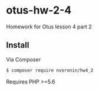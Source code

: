 # otus-hw-2-4
Homework for Otus lesson 4 part 2


## Install

Via Composer

``` bash
$ composer require nvoronin/hw4_2
```
Requires PHP >=5.6

